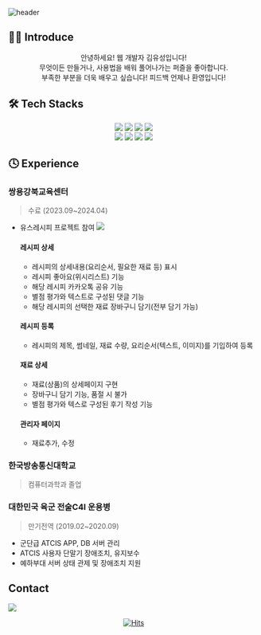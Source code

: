 ![header](https://capsule-render.vercel.app/api?type=waving&color=0:83C9E7,100:4B89DC&height=250&section=header&text=Welcome!👾&fontSize=70&fontColor=E4F3FA&desc=YUSEONG-KIM's%20GitHub&descAlignY=55&descAlign=60&fontAlignY=35)
## 👨‍💻 Introduce
<div align="center">
  안녕하세요! 웹 개발자 김유성입니다!<br>
  무엇이든 만들거나, 사용법을 배워 풀어나가는 퍼즐을 좋아합니다.<br>
  부족한 부분을 더욱 배우고 싶습니다! 피드백 언제나 환영입니다!
</div>

## 🛠️ Tech Stacks
<div align="center">
  <picture><img src="https://img.shields.io/badge/Java-007396.svg?&style=for-the-badge&logo=openjdk&logoColor=white"/></picture><!-- Java -->
  <picture><img src="https://img.shields.io/badge/spring-6DB33F.svg?&style=for-the-badge&logo=spring&logoColor=white"/></picture><!-- Spring -->
  <picture><img src="https://img.shields.io/badge/springboot-6DB33F.svg?&style=for-the-badge&logo=springboot&logoColor=white"/></picture><!-- SpringBoot -->
  <picture><img src="https://img.shields.io/badge/JavaScript-F7DF1E.svg?&style=for-the-badge&logo=javascript&logoColor=black"/></picture><!-- JavaScript -->
  <br>
  <picture><img src="https://img.shields.io/badge/jquery-0769AD.svg?&style=for-the-badge&logo=jquery&logoColor=white"/></picture><!-- Jquery -->
  <picture><img src="https://img.shields.io/badge/oracle-F80000.svg?&style=for-the-badge&logo=oracle&logoColor=white"/></picture><!-- Oracle -->
  <picture><img src="https://img.shields.io/badge/amazon%20ec2-FF9900.svg?&style=for-the-badge&logo=amazonec2&logoColor=white"/></picture><!-- Amamzon EC2 -->
  <picture><img src="https://img.shields.io/badge/amazon%20rds-527FFF.svg?&style=for-the-badge&logo=amazonrds&logoColor=white"/></picture><!-- Amamzon RDS -->

</div>


## 🕓 Experience
### 쌍용강북교육센터
> 수료 (2023.09~2024.04)
  - 유스레시피 프로젝트 참여 <a href="https://github.com/beom324/finalProject"><img src="https://img.shields.io/badge/github-%23121011.svg?style=for-the-badge&logo=github&logoColor=white"></a>
    #### 레시피 상세
    - 레시피의 상세내용(요리순서, 필요한 재료 등) 표시
    - 레시피 좋아요(위시리스트) 기능
    - 해당 레시피 카카오톡 공유 기능
    - 별점 평가와 텍스트로 구성된 댓글 기능
    - 해당 레시피의 선택한 재료 장바구니 담기(전부 담기 가능)

    #### 레시피 등록
    - 레시피의 제목, 썸네일, 재료 수량, 요리순서(텍스트, 이미지)를 기입하여 등록
   
    #### 재료 상세
    - 재료(상품)의 상세페이지 구현
    - 장바구니 담기 기능, 품절 시 불가
    - 별점 평가와 텍스로 구성된 후기 작성 기능
   
    #### 관리자 페이지 
    - 재료추가, 수정

### 한국방송통신대학교
> 컴퓨터과학과 졸업

### 대한민국 육군 전술C4I 운용병
> 만기전역 (2019.02~2020.09)
  - 군단급 ATCIS APP, DB 서버 관리
  - ATCIS 사용자 단말기 장애조치, 유지보수
  - 예하부대 서버 상태 관제 및 장애조치 지원

## Contact
<a href="mailto:kysstudyonly@gmail.com"><img src="https://img.shields.io/badge/|%20kysstudyonly@gmail.com-EA4335.svg?&style=for-the-badge&logo=gmail&logoColor=white"></a>

<div align="center">
  
[![Hits](https://hits.seeyoufarm.com/api/count/incr/badge.svg?url=https%3A%2F%2Fgithub.com%2FYuuuuSeong-Kim&count_bg=%2379C83D&title_bg=%23555555&icon=&icon_color=%23E7E7E7&title=visit&edge_flat=false)](https://hits.seeyoufarm.com)
  
</div>
